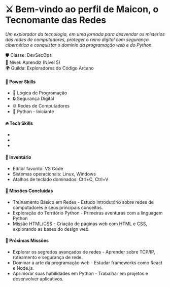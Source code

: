 <div>
  <h1>⚔️ Bem-vindo ao perfil de Maicon, o Tecnomante das Redes</h1>
  <p><em>Um explorador da tecnologia, em uma jornada para desvendar os mistérios das redes de computadores, proteger o reino digital com segurança cibernética e conquistar o domínio da programação web e do Python.</em></p>  
</div>
<div>
  <p>🛡️ Classe: DevSecOps<br>🔱 Nível: Aprendiz (Nível 5)<br>🌍 Guilda: Exploradores do Código Arcano</p>
</div>
<div>
  <h4>🎯 Power Skills</h4>
  <p>
    <ul>
      <li>🧠 Lógica de Programação</li>
      <li>🔒 Segurança Digital</li>
      <li>🌐 Redes de Computadores</li>
      <li>🐍 Python - Iniciante</li>
    </ul>
  </p>
</div>
<div>
  <h4>🔥 Tech Skills</h4>
  <p>
    <ul>
      <li></li>
      <li></li>
      <li></li>
    </ul>
  </p>
</div>
<div>
  <h4>🎒 Inventário</h4>
  <p>
    <ul>
      <li>Editor favorito: VS Code</li>
      <li>Sistemas operacionais: Linux, Windows</li>
      <li>Atalhos de teclado dominados: Ctrl+C, Ctrl+V</li>
    </ul>
  </p>
</div>
<div>
  <h4>📜 Missões Concluídas</h4>
  <p>
    <ul>
      <li>Treinamento Básico em Redes - Estudo introdutório sobre redes de computadores e seus principais conceitos.</li>
      <li>Exploração do Território Python - Primeiras aventuras com a linguagem Python</li>
      <li>Missão HTML/CSS - Criação de páginas web com HTML e CSS, explorando as bases do design web.</li>
    </ul>
  </p>
</div>
<div>
  <h4>🌌 Próximas Missões</h4>
  <p>
    <ul>
      <li>Explorar os segredos avançados de redes - Aprender sobre TCP/IP, roteamento e segurança de rede.</li>
      <li>Dominar a arte da programação web - Estudar frameworks como React e Node.js.</li>
      <li>Aprimorar suas habilidades em Python - Trabalhar em projetos e desenvolver aplicativos.</li>
    </ul>
  </p>
</div>
